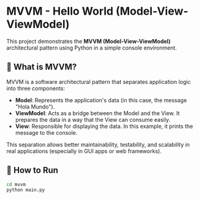 # MVVM - Hello World (Model-View-ViewModel)

This project demonstrates the **MVVM (Model-View-ViewModel)** architectural pattern using Python in a simple console environment.

## 🧠 What is MVVM?

MVVM is a software architectural pattern that separates application logic into three components:

- **Model**: Represents the application's data (in this case, the message "Hola Mundo").
- **ViewModel**: Acts as a bridge between the Model and the View. It prepares the data in a way that the View can consume easily.
- **View**: Responsible for displaying the data. In this example, it prints the message to the console.

This separation allows better maintainability, testability, and scalability in real applications (especially in GUI apps or web frameworks).

## 🚀 How to Run

```bash
cd mvvm
python main.py
